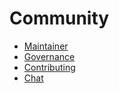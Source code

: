 # Community

- [Maintainer](./maintainer.md)
- [Governance](./goversance.md)
- [Contributing](./contributing.md)
- [Chat](./chat.md)
